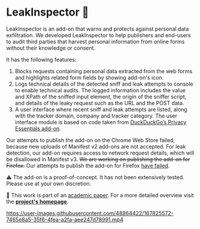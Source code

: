 # LeakInspector 🎇

LeakInspector is an add-on that warns and protects against personal data exfiltration. We developed LeakInspector to help publishers and end-users to audit third parties that harvest personal information from online forms without their knowledge or consent.

It has the following features:
 1. Blocks requests containing personal data extracted from the web forms and highlights related form fields by showing add-on's icon.
 2. Logs technical details of the detected sniff and leak attempts to console to enable technical audits. The logged information includes the value and XPath of the sniffed input element, the origin of the sniffer script, and details of the leaky request such as the URL and the POST data.
 3. A user interface where recent sniff and leak attempts are listed, along with the tracker domain, company and tracker category. The user interface module is based on code taken from [DuckDuckGo’s Privacy Essentials add-on](https://chrome.google.com/webstore/detail/duckduckgo-privacy-essent/bkdgflcldnnnapblkhphbgpggdiikppg?hl=en).
 
Our attempts to publish the add-on on the Chrome Web Store failed, because new uploads of Manifest v2 add-ons are not accepted. For leak detection, our add-on requires access to network request details, which will be disallowed in Manifest v3. ~~We are working on publishing the add-on for Firefox.~~ Our attempts to publish the add-on for Firefox [have failed](https://github.com/leaky-forms/leak-inspector/issues/13).

⚠️ The add-on is a proof-of-concept. It has not been extensively tested. Please use at your own discretion.

📖 This work is part of an [academic paper](https://homes.esat.kuleuven.be/~asenol/leaky-forms/leaky-forms-usenix-sec22.pdf). For a more detailed overview visit the **[project's homepage](https://homes.esat.kuleuven.be/~asenol/leaky-forms/)**. 


https://user-images.githubusercontent.com/48864422/167825572-7465e8a5-35f6-4fea-a2fa-aee247d78991.mp4

